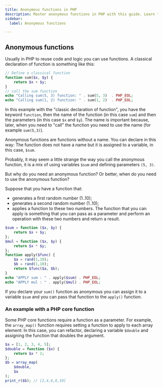 ```yaml
---
title: Anonymous functions in PHP
description: Master anonymous functions in PHP with this guide. Learn to use anonymous functions effectively through practical examples.
sidebar:
  label: Anonymous functions

---
```


## Anonymous functions

Usually in PHP to reuse code and logic you can use functions. A classical declaration of function is something like this:

```php
// Define a classical function
function sum($x, $y) {
    return $x + $y;
}
// call the sum function
echo "Calling sum(5, 3) function: " . sum(5, 3)  . PHP_EOL;
echo "Calling sum(1, 2) function: " . sum(1, 2)  . PHP_EOL;
```

In this example with the "classic declaration of function", you have the keyword `function`, then the name of the function (in this case `sum`) and then the parameters (in this case `$x` and `$y`). The name is important because, later, when you need to "call" the function you need to use the name (for example `sum(5,3)`).

Anonymous functions are functions without a name. You can declare in this way:
The function does not have a name but it is assigned to a variable, in this case, `$sum`.

Probably, it may seem a little strange the way you call the anonymous function, it is a mix of using variables `$sum` and defining parameters `(5, 3)`.

But why do you need an anonymous function? Or better, when do you need to use the anonymous function?

Suppose that you have a function that:

- generates a first random number (1..10);
- generates a second random number (1..10);
- applies a function to these two numbers. The function that you can apply is something that you can pass as a parameter and perform an operation with these two numbers and return a result.

```php
$sum = function ($x, $y) {
    return $x + $y;
};
$mul = function ($x, $y) {
    return $x * $y;
};
function apply($func) {
    $a = rand(1,10);
    $b = rand(1,10);
    return $func($a, $b);
}
echo "APPLY sum : " . apply($sum) . PHP_EOL;
echo "APPLY mul : " . apply($mul) . PHP_EOL;
```

If you declare your `sum()` function as anonymous you can assign it to a variable `$sum` and you can pass that function to the `apply()` function.

### An example with a PHP core function

Some PHP core functions require a function as a parameter. For example, the `array_map()` function requires setting a function to apply to each array element:
In this case, you can refactor, declaring a variable `$double` and assigning the function that doubles the argument.

```php
$a = [1, 2, 3, 4, 5];
$double = function ($x) {
    return $x * 2;
};
$b = array_map(
    $double,
    $a
);
print_r($b); // [2,4,6,8,10]
```
